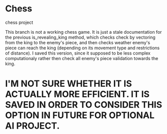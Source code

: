 # Chess
chess project

This branch is not a working chess game. It is just a stale documentation  for the previous is_revealing_king method, which checks check by vectoring from the king 
to the enemy's piece, and then checks weather enemy's piece can reach the king (depending on its movement type and restrictions of distance).
I saved this version, since it supposed to be less complex computationaly rather then check all enemy's piece validation towards the king. 

 # I'M NOT SURE WHETHER IT IS ACTUALLY MORE EFFICIENT. IT IS SAVED IN ORDER TO CONSIDER THIS OPTION IN FUTURE FOR OPTIONAL AI PROJECT. 

